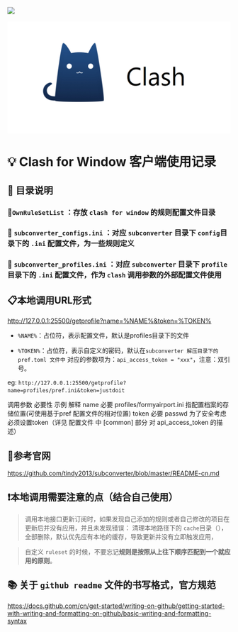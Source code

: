 ![](https://img.shields.io/badge/Clash%20for%20Window-V0.19.17-%234f8ef5)

![](https://raw.githubusercontent.com/Parantric/picture-bed/main/202205120701166.jpg)


# :bulb: Clash for Window 客户端使用记录

## :bookmark: 目录说明

### :file_folder:`OwnRuleSetList` ：存放 `clash for window` 的规则配置文件目录

### :page_facing_up: `subconverter_configs.ini` ：对应 `subconverter` 目录下 `config`目录下的 `.ini` 配置文件，为一些规则定义

### :page_facing_up: `subconverter_profiles.ini` ：对应 `subconverter` 目录下 `profile`目录下的 `.ini` 配置文件，作为 `clash` 调用参数的外部配置文件使用


## 📋本地调用URL形式

http://127.0.0.1:25500/getprofile?name=%NAME%&token=%TOKEN%

- `%NAME%`：占位符，表示配置文件，默认是profiles目录下的文件

- `%TOKEN%`：占位符，表示自定义的密码，默认在`subconverter 解压目录下的 pref.toml 文件中`
对应的参数项为：`api_access_token = "xxx"`，注意：双引号。

eg:
`http://127.0.0.1:25500/getprofile?name=profiles/pref.ini&token=justdoit`

调用参数	必要性	  示例	解释
name	    必要	    profiles/formyairport.ini	指配置档案的存储位置(可使用基于pref 配置文件的相对位置)
token	     必要	     passwd	为了安全考虑必须设置token（详见 配置文件 中 [common] 部分 对 api_access_token 的描述）

## 📌参考官网
https://github.com/tindy2013/subconverter/blob/master/README-cn.md

## ❗️本地调用需要注意的点（结合自己使用）
> 调用本地接口更新订阅时，如果发现自己添加的规则或者自己修改的项目在更新后并没有应用，并且未发现错误：
> 清理本地路径下的 `cache`目录（），全部删除，默认优先应有本地的缓存，导致更新并没有立即触发应用，

> 自定义 `ruleset` 的时候，不要忘记**规则是按照从上往下顺序匹配到一个就应用的原则**。



## :books:  关于 `github readme` 文件的书写格式，官方规范
https://docs.github.com/cn/get-started/writing-on-github/getting-started-with-writing-and-formatting-on-github/basic-writing-and-formatting-syntax
